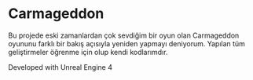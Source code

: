# Carmageddon

Bu projede eski zamanlardan çok sevdiğim bir oyun olan Carmageddon oyununu farklı bir bakış açısıyla yeniden yapmayı deniyorum. Yapılan tüm geliştirmeler öğrenme için olup kendi kodlarımdır. 

Developed with Unreal Engine 4
